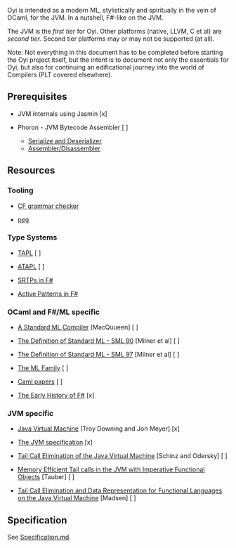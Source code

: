 Oyi is intended as a modern ML, stylistically and spiritually in the vein of OCaml, for the JVM. In a nutshell, F#-like on the JVM. 

The JVM is the *first tier* for Oyi. Other platforms (native, LLVM, C et al) are *second tier*. Second tier platforms may or may not be supported (at all).

Note: Not everything in this document has to be completed before starting the Oyi project itself, but the intent is to document not only the essentials for Oyi, but also for
continuing an edificational journey into the world of Compilers (PLT covered elsewhere).

## Prerequisites

  * JVM internals using Jasmin [x]

  * Phoron - JVM Bytecode Assembler [ ]
      - [Serialize and Deserializer](https://github.com/oyi-lang/phoron_core)
      - [Assembler/Disassembler](https://github.com/oyi-lang/phoron_asm)


## Resources

### Tooling

  * [CF grammar checker](http://smlweb.cpsc.ucalgary.ca/start.html)

  * [peg](https://www.piumarta.com/software/peg/)

### Type Systems

  * [TAPL](https://www.cis.upenn.edu/~bcpierce/tapl/) [ ]
  
  * [ATAPL](https://www.cis.upenn.edu/~bcpierce/attapl/) [ ]

  * [SRTPs in F#](https://learn.microsoft.com/en-us/dotnet/fsharp/language-reference/generics/statically-resolved-type-parameters)

  * [Active Patterns in F#](https://dl.acm.org/doi/10.1145/1291151.1291159)

### OCaml and F#/ML specific

  * [A Standard ML Compiler](https://www.researchgate.net/publication/2637881_A_standard_ML_compiler) [MacQuueen] [ ]
  * [The Definition of Standard ML - SML 90](https://github.com/SMLFamily/sml90) [Milner et al] [ ]

  * [The Definition of Standard ML - SML 97](https://github.com/SMLFamily/sml97) [Milner et al] [ ]

  * [The ML Family](https://smlfamily.github.io/) [ ]

  * [Caml papers](https://caml.inria.fr/about/papers.en.html) [ ]

  * [The Early History of F#](https://dl.acm.org/doi/pdf/10.1145/3386325) [x]

### JVM specific

  * [Java Virtual Machine](https://archive.org/details/javavirtualmachi0000meye) [Troy Downing and Jon Meyer] [x]

  * [The JVM specification](https://docs.oracle.com/javase/specs/jls/se19/html/index.html) [x]

  * [Tail Call Elimination of the Java Virtual Machine](https://www.researchgate.net/publication/222659379_Tail_Call_Elimination_on_the_Java_Virtual_Machine/fulltext/0e5fab00f0c41c4932e2ff21/Tail-Call-Elimination-on-the-Java-Virtual-Machine.pdf) [Schinz and Odersky] [ ]

  * [Memory Efficient Tail calls in the JVM with Imperative Functional Objects](https://i.cs.hku.hk/~bruno/papers/APLAS2015.pdf) [Tauber] [ ]

  * [Tail Call Elimination and Data Representation for Functional Languages on the Java Virtual Machine](https://flix.dev/paper/cc2018.pdf) [Madsen] [ ]


## Specification

See [Specification.md](doc/Specification.md).

